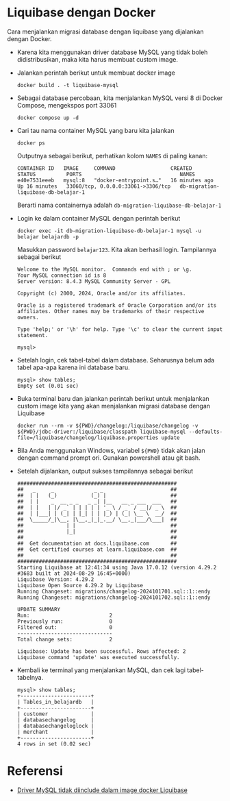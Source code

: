 # Liquibase dengan Docker #

Cara menjalankan migrasi database dengan liquibase yang dijalankan dengan Docker.

* Karena kita menggunakan driver database MySQL yang tidak boleh didistribusikan, maka kita harus membuat custom image.
* Jalankan perintah berikut untuk membuat docker image

    ```
    docker build . -t liquibase-mysql
    ```

* Sebagai database percobaan, kita menjalankan MySQL versi 8 di Docker Compose, mengekspos port 33061

    ```
    docker compose up -d
    ```

* Cari tau nama container MySQL yang baru kita jalankan

    ```
    docker ps
    ```

    Outputnya sebagai berikut, perhatikan kolom `NAMES` di paling kanan:

    ```
    CONTAINER ID   IMAGE     COMMAND                  CREATED          STATUS          PORTS                                NAMES
    e40e7531eeeb   mysql:8   "docker-entrypoint.s…"   16 minutes ago   Up 16 minutes   33060/tcp, 0.0.0.0:33061->3306/tcp   db-migration-liquibase-db-belajar-1
    ```

    Berarti nama containernya adalah `db-migration-liquibase-db-belajar-1`

* Login ke dalam container MySQL dengan perintah berikut

    ```
    docker exec -it db-migration-liquibase-db-belajar-1 mysql -u belajar belajardb -p    
    ```

    Masukkan password `belajar123`. Kita akan berhasil login. Tampilannya sebagai berikut

    ```
    Welcome to the MySQL monitor.  Commands end with ; or \g.
    Your MySQL connection id is 8
    Server version: 8.4.3 MySQL Community Server - GPL

    Copyright (c) 2000, 2024, Oracle and/or its affiliates.

    Oracle is a registered trademark of Oracle Corporation and/or its
    affiliates. Other names may be trademarks of their respective
    owners.

    Type 'help;' or '\h' for help. Type '\c' to clear the current input statement.

    mysql> 
    ```

* Setelah login, cek tabel-tabel dalam database. Seharusnya belum ada tabel apa-apa karena ini database baru.

    ```
    mysql> show tables;
    Empty set (0.01 sec)
    ```


* Buka terminal baru dan jalankan perintah berikut untuk menjalankan custom image kita yang akan menjalankan migrasi database dengan Liquibase

    ```
    docker run --rm -v ${PWD}/changelog:/liquibase/changelog -v ${PWD}/jdbc-driver:/liquibase/classpath liquibase-mysql --defaults-file=/liquibase/changelog/liquibase.properties update
    ```

* Bila Anda menggunakan Windows, variabel `${PWD}` tidak akan jalan dengan command prompt ori. Gunakan powershell atau git bash.

* Setelah dijalankan, output sukses tampilannya sebagai berikut

    ```
    ####################################################
    ##   _     _             _ _                      ##
    ##  | |   (_)           (_) |                     ##
    ##  | |    _  __ _ _   _ _| |__   __ _ ___  ___   ##
    ##  | |   | |/ _` | | | | | '_ \ / _` / __|/ _ \  ##
    ##  | |___| | (_| | |_| | | |_) | (_| \__ \  __/  ##
    ##  \_____/_|\__, |\__,_|_|_.__/ \__,_|___/\___|  ##
    ##              | |                               ##
    ##              |_|                               ##
    ##                                                ## 
    ##  Get documentation at docs.liquibase.com       ##
    ##  Get certified courses at learn.liquibase.com  ## 
    ##                                                ##
    ####################################################
    Starting Liquibase at 12:41:34 using Java 17.0.12 (version 4.29.2 #3683 built at 2024-08-29 16:45+0000)
    Liquibase Version: 4.29.2
    Liquibase Open Source 4.29.2 by Liquibase
    Running Changeset: migrations/changelog-2024101701.sql::1::endy
    Running Changeset: migrations/changelog-2024101702.sql::1::endy

    UPDATE SUMMARY
    Run:                          2
    Previously run:               0
    Filtered out:                 0
    -------------------------------
    Total change sets:            2

    Liquibase: Update has been successful. Rows affected: 2
    Liquibase command 'update' was executed successfully.
    ```

* Kembali ke terminal yang menjalankan MySQL, dan cek lagi tabel-tabelnya.

    ```
    mysql> show tables;
    +-----------------------+
    | Tables_in_belajardb   |
    +-----------------------+
    | customer              |
    | databasechangelog     |
    | databasechangeloglock |
    | merchant              |
    +-----------------------+
    4 rows in set (0.02 sec)
    ```


# Referensi 

* [Driver MySQL tidak diinclude dalam image docker Liquibase](https://docs.liquibase.com/workflows/liquibase-community/using-liquibase-and-docker.html)